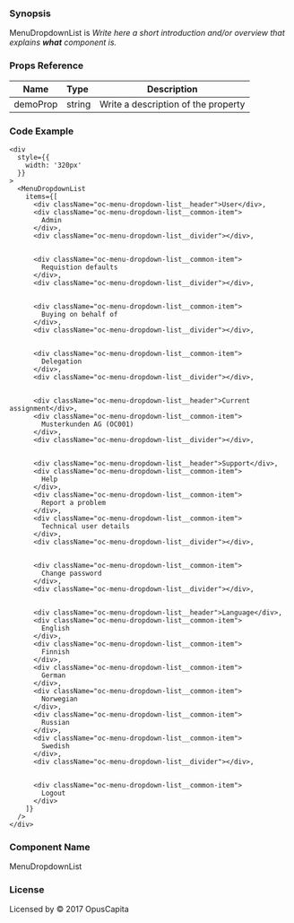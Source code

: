 ### Synopsis

MenuDropdownList is 
*Write here a short introduction and/or overview that explains **what** component is.*

### Props Reference

| Name                           | Type                    | Description                                                 |
| ------------------------------ | :---------------------- | ----------------------------------------------------------- |
| demoProp                       | string                  | Write a description of the property                         |

### Code Example

```
<div
  style={{
    width: '320px'
  }}
>
  <MenuDropdownList
    items={[
      <div className="oc-menu-dropdown-list__header">User</div>,
      <div className="oc-menu-dropdown-list__common-item">
        Admin
      </div>,
      <div className="oc-menu-dropdown-list__divider"></div>,


      <div className="oc-menu-dropdown-list__common-item">
        Requistion defaults
      </div>,
      <div className="oc-menu-dropdown-list__divider"></div>,


      <div className="oc-menu-dropdown-list__common-item">
        Buying on behalf of
      </div>,
      <div className="oc-menu-dropdown-list__divider"></div>,


      <div className="oc-menu-dropdown-list__common-item">
        Delegation
      </div>,
      <div className="oc-menu-dropdown-list__divider"></div>,


      <div className="oc-menu-dropdown-list__header">Current assignment</div>,
      <div className="oc-menu-dropdown-list__common-item">
        Musterkunden AG (OC001)
      </div>,
      <div className="oc-menu-dropdown-list__divider"></div>,


      <div className="oc-menu-dropdown-list__header">Support</div>,
      <div className="oc-menu-dropdown-list__common-item">
        Help
      </div>,
      <div className="oc-menu-dropdown-list__common-item">
        Report a problem
      </div>,
      <div className="oc-menu-dropdown-list__common-item">
        Technical user details
      </div>,
      <div className="oc-menu-dropdown-list__divider"></div>,


      <div className="oc-menu-dropdown-list__common-item">
        Change password
      </div>,
      <div className="oc-menu-dropdown-list__divider"></div>,


      <div className="oc-menu-dropdown-list__header">Language</div>,
      <div className="oc-menu-dropdown-list__common-item">
        English
      </div>,
      <div className="oc-menu-dropdown-list__common-item">
        Finnish
      </div>,
      <div className="oc-menu-dropdown-list__common-item">
        German
      </div>,
      <div className="oc-menu-dropdown-list__common-item">
        Norwegian
      </div>,
      <div className="oc-menu-dropdown-list__common-item">
        Russian
      </div>,
      <div className="oc-menu-dropdown-list__common-item">
        Swedish
      </div>,
      <div className="oc-menu-dropdown-list__divider"></div>,


      <div className="oc-menu-dropdown-list__common-item">
        Logout
      </div>
    ]}
  />
</div>
```

### Component Name

MenuDropdownList

### License

Licensed by © 2017 OpusCapita

